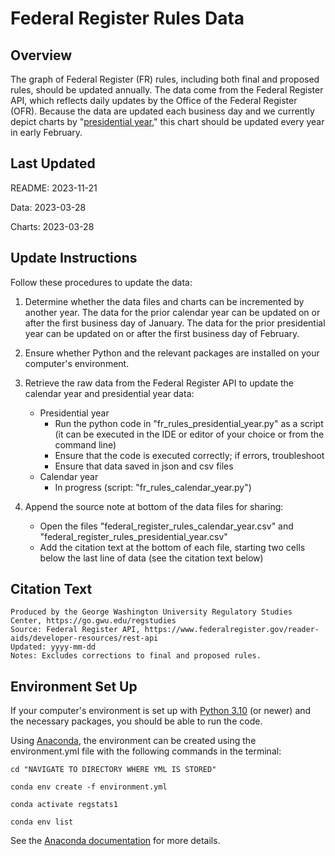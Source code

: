 <!-- title: README -->

# Federal Register Rules Data

## Overview

The graph of Federal Register (FR) rules, including both final and proposed rules, should be updated annually. The data come from the Federal Register API, which reflects daily updates by the Office of the Federal Register (OFR). Because the data are updated each business day and we currently depict charts by "[presidential year](https://regulatorystudies.columbian.gwu.edu/reg-stats)," this chart should be updated every year in early February.

## Last Updated

README: 2023-11-21

Data: 2023-03-28

Charts: 2023-03-28

## Update Instructions

Follow these procedures to update the data:

1. Determine whether the data files and charts can be incremented by another year. The data for the prior calendar year can be updated on or after the first business day of January. The data for the prior presidential year can be updated on or after the first business day of February.

2. Ensure whether Python and the relevant packages are installed on your computer's environment.

3. Retrieve the raw data from the Federal Register API to update the calendar year and presidential year data:
    - Presidential year
      - Run the python code in "fr_rules_presidential_year.py" as a script (it can be executed in the IDE or editor of your choice or from the command line)
      - Ensure that the code is executed correctly; if errors, troubleshoot
      - Ensure that data saved in json and csv files
    - Calendar year
      - In progress (script: "fr_rules_calendar_year.py")

4. Append the source note at bottom of the data files for sharing:
    - Open the files "federal_register_rules_calendar_year.csv" and "federal_register_rules_presidential_year.csv"
    - Add the citation text at the bottom of each file, starting two cells below the last line of data (see the citation text below)

## Citation Text

```{comment}
Produced by the George Washington University Regulatory Studies Center, https://go.gwu.edu/regstudies  
Source: Federal Register API, https://www.federalregister.gov/reader-aids/developer-resources/rest-api  
Updated: yyyy-mm-dd  
Notes: Excludes corrections to final and proposed rules.  
```

## Environment Set Up

If your computer's environment is set up with [Python 3.10](https://www.python.org/downloads/) (or newer) and the necessary packages, you should be able to run the code.

Using [Anaconda](https://www.anaconda.com/products/distribution), the environment can be created using the environment.yml file with the following commands in the terminal:

```{bash}
cd "NAVIGATE TO DIRECTORY WHERE YML IS STORED"

conda env create -f environment.yml

conda activate regstats1

conda env list
```

See the [Anaconda documentation](https://docs.conda.io/projects/conda/en/latest/user-guide/tasks/manage-environments.html) for more details.
